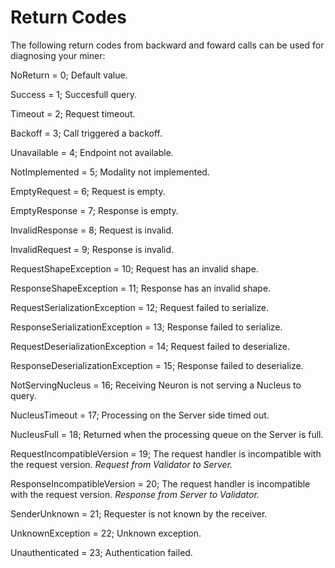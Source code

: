 # Return Codes

The following return codes from backward and foward calls can be used for diagnosing your miner:




NoReturn = 0; Default value.

Success = 1; Succesfull query.

Timeout = 2; Request timeout.

Backoff = 3; Call triggered a backoff.

Unavailable = 4; Endpoint not available.

NotImplemented = 5; Modality not implemented.

EmptyRequest = 6; Request is empty.

EmptyResponse = 7; Response is empty.

InvalidResponse = 8; Request is invalid.

InvalidRequest = 9; Response is invalid.

RequestShapeException = 10; Request has an invalid shape.

ResponseShapeException = 11; Response has an invalid shape.

RequestSerializationException = 12; Request failed to serialize. 

ResponseSerializationException = 13; Response failed to serialize.

RequestDeserializationException = 14; Request failed to deserialize.

ResponseDeserializationException = 15; Response failed to deserialize.

NotServingNucleus = 16; Receiving Neuron is not serving a Nucleus to query.

NucleusTimeout = 17; Processing on the Server side timed out.

NucleusFull = 18; Returned when the processing queue on the Server is full.

RequestIncompatibleVersion = 19; The request handler is incompatible with the request 
version. *Request from Validator to Server.*

ResponseIncompatibleVersion = 20; The request handler is incompatible with the request version. *Response from Server to Validator.*

SenderUnknown = 21; Requester is not known by the receiver. 

UnknownException = 22; Unknown exception.

Unauthenticated = 23; Authentication failed.